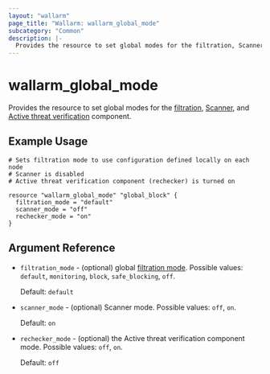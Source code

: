 ```yaml
---
layout: "wallarm"
page_title: "Wallarm: wallarm_global_mode"
subcategory: "Common"
description: |-
  Provides the resource to set global modes for the filtration, Scanner, and Active threat verification component.
---
```


# wallarm_global_mode

  Provides the resource to set global modes for the [filtration][1], [Scanner][2], and [Active threat verification][3] component.

## Example Usage

```hcl
# Sets filtration mode to use configuration defined locally on each node
# Scanner is disabled
# Active threat verification component (rechecker) is turned on

resource "wallarm_global_mode" "global_block" {
  filtration_mode = "default"
  scanner_mode = "off"
  rechecker_mode = "on"
}

```

## Argument Reference

* `filtration_mode` - (optional) global [filtration mode][1]. Possible values: `default`, `monitoring`, `block`, `safe_blocking`, `off`.

  Default: `default`
* `scanner_mode` - (optional) Scanner mode. Possible values: `off`, `on`.

  Default: `on`
* `rechecker_mode` - (optional) the Active threat verification component mode. Possible values: `off`, `on`.

  Default: `off`

[1]: https://docs.wallarm.com/admin-en/configure-wallarm-mode/
[2]: https://docs.wallarm.com/user-guides/scanner/intro/
[3]: https://docs.wallarm.com/user-guides/scanner/intro/#active-threat-verification
